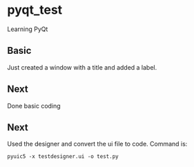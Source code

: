 # pyqt_test
Learning PyQt

## Basic
Just created a window with a title and added a label.

## Next
Done basic coding

## Next
Used the designer and convert the ui file to code. Command is:

`pyuic5 -x testdesigner.ui -o test.py`

